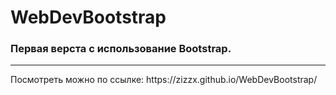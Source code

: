 # WebDevBootstrap
### Первая верста с использование Bootstrap.
<hr>
Посмотреть можно по ссылке: https://zizzx.github.io/WebDevBootstrap/
